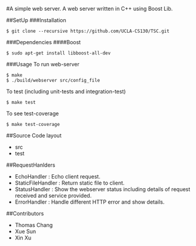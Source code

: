 #A simple web server.
A web server written in C++ using Boost Lib. 

##SetUp
###Installation
```
$ git clone --recursive https://github.com/UCLA-CS130/TSC.git
```
###Dependencies
####Boost
```
$ sudo apt-get install libboost-all-dev
```
###Usage
To run web-server
```
$ make
$ ./build/webserver src/config_file
```
To test (including unit-tests and integration-test)
```
$ make test
```
To see test-coverage
```
$ make test-coverage
```
##Source Code layout
- src
- test

##RequestHanlders
- EchoHandler : Echo client request.
- StaticFileHandler : Return static file to client.
- StatusHandler : Show the webserver status including details of request received and service provided.
- ErrorHandler : Handle different HTTP error and show details.

##Contributors
- Thomas Chang
- Xue Sun
- Xin Xu
